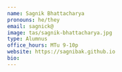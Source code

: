 ```yaml
---
name: Sagnik Bhattacharya
pronouns: he/they
email: sagnick@
image: tas/sagnik-bhattacharya.jpg
type: Alumnus
office_hours: MTu 9-10p
website: https://sagnibak.github.io
bio: 
---
```

